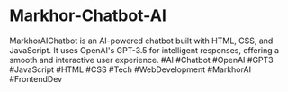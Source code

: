 # Markhor-Chatbot-AI
MarkhorAIChatbot is an AI-powered chatbot built with HTML, CSS, and JavaScript. It uses OpenAI's GPT-3.5 for intelligent responses, offering a smooth and interactive user experience. #AI #Chatbot #OpenAI #GPT3 #JavaScript #HTML #CSS #Tech #WebDevelopment #MarkhorAI #FrontendDev

